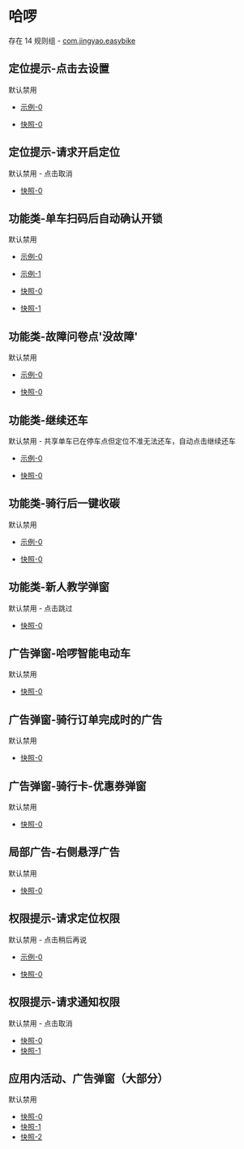 # 哈啰

存在 14 规则组 - [com.jingyao.easybike](/src/apps/com.jingyao.easybike.ts)

## 定位提示-点击去设置

默认禁用

- [示例-0](https://m.gkd.li/110102406/6a22bf39-7cd8-43fe-b82b-1fc50d10994d)

- [快照-0](https://i.gkd.li/import/14694377)

## 定位提示-请求开启定位

默认禁用 - 点击取消

- [快照-0](https://i.gkd.li/import/13228677)

## 功能类-单车扫码后自动确认开锁

默认禁用

- [示例-0](https://m.gkd.li/110102406/5673b1db-013c-463b-8daf-d54d838562cf)
- [示例-1](https://m.gkd.li/110102406/28ffc3a5-fda0-4a63-bcdd-211385a770ad)

- [快照-0](https://i.gkd.li/i/15246099)
- [快照-1](https://i.gkd.li/import/14686624)

## 功能类-故障问卷点'没故障'

默认禁用

- [示例-0](https://m.gkd.li/110102406/a1eb39ef-9b7b-4d83-9e25-acec10a26350)

- [快照-0](https://i.gkd.li/import/14686676)

## 功能类-继续还车

默认禁用 - 共享单车已在停车点但定位不准无法还车，自动点击继续还车

- [示例-0](https://m.gkd.li/110102406/e77644a9-1eab-4352-b9ab-18a308ae8e4f)

- [快照-0](https://i.gkd.li/import/14734726)

## 功能类-骑行后一键收碳

默认禁用

- [示例-0](https://m.gkd.li/110102406/cb270491-1f48-48cc-9408-0b0cbf14ffda)

- [快照-0](https://i.gkd.li/import/14694352)

## 功能类-新人教学弹窗

默认禁用 - 点击跳过

- [快照-0](https://i.gkd.li/import/13837543)

## 广告弹窗-哈啰智能电动车

默认禁用

- [快照-0](https://i.gkd.li/import/12650163)

## 广告弹窗-骑行订单完成时的广告

默认禁用

- [快照-0](https://i.gkd.li/import/12684673)

## 广告弹窗-骑行卡-优惠券弹窗

默认禁用

- [快照-0](https://i.gkd.li/import/12739316)

## 局部广告-右侧悬浮广告

默认禁用

- [快照-0](https://i.gkd.li/import/12650071)

## 权限提示-请求定位权限

默认禁用 - 点击稍后再说

- [示例-0](https://m.gkd.li/110102406/638fc723-a636-463f-b4c7-a5aa7bb4c8b2)

- [快照-0](https://i.gkd.li/import/14443144)

## 权限提示-请求通知权限

默认禁用 - 点击取消

- [快照-0](https://i.gkd.li/import/13228735)
- [快照-1](https://i.gkd.li/import/13402675)

## 应用内活动、广告弹窗（大部分）

默认禁用

- [快照-0](https://i.gkd.li/import/12650028)
- [快照-1](https://i.gkd.li/import/12650090)
- [快照-2](https://i.gkd.li/import/13331231)

